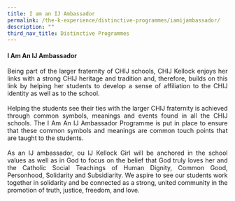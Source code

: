 ```yaml
---
title: I am an IJ Ambassador
permalink: /the-k-experience/distinctive-programmes/iamijambassador/
description: ""
third_nav_title: Distinctive Programmes
---
```

<h4>I Am An IJ Ambassador</h4>
<p align="justify">Being part of the larger fraternity of CHIJ schools, CHIJ Kellock enjoys her links with a strong CHIJ heritage and tradition and, therefore, builds on this link by helping her students to develop a sense of affiliation to the CHIJ identity as well as to the school.<br><br>
Helping the students see their ties with the larger CHIJ fraternity is achieved through common symbols, meanings and events found in all the CHIJ schools. The I Am An IJ Ambassador Programme is put in place to ensure that these common symbols and meanings are common touch points that are taught to the students.<br><br>
As an IJ ambassador, ou IJ Kellock Girl will be anchored in the school values as well as in God to focus on the belief that God truly loves her and the Catholic Social Teachings of Human Dignity,  Common Good, Personhood, Solidarity and Subsidiarity. We aspire to see our students work together in solidarity and be connected as a strong, united community in the promotion of truth, justice, freedom, and love.
</p>
